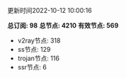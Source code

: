更新时间2022-10-12 10:00:16

**总订阅: 98**
**总节点: 4210**
**有效节点: 569**
- v2ray节点: 318
- ss节点: 129
- trojan节点: 116
- ssr节点: 6
